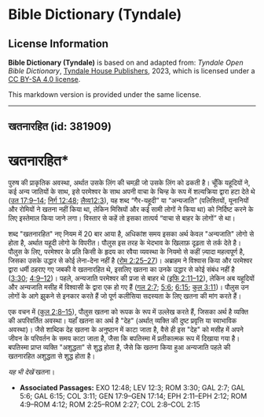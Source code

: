 # Bible Dictionary (Tyndale)

## License Information

**Bible Dictionary (Tyndale)** is based on and adapted from: _Tyndale Open Bible Dictionary_, [Tyndale House Publishers](https://tyndaleopenresources.com/), 2023, which is licensed under a [CC BY-SA 4.0 license](https://creativecommons.org/licenses/by-sa/4.0/legalcode.en).

This markdown version is provided under the same license.



--------------------------------

## खतनारहित (id: 381909)

खतनारहित\*
==========

पुरुष की प्राकृतिक अवस्था, अर्थात उसके लिंग की चमड़ी जो उसके लिंग को ढकती है। चूँकि यहूदियों ने, कई अन्य जातियों के साथ, इसे परमेश्वर के साथ अपनी वाचा के चिन्ह के रूप में शल्यक्रिया द्वारा हटा देते थे ([उत 17:9–14](https://ref.ly/Gen17:9-Gen17:14); [निर्ग 12:48](https://ref.ly/Exod12:48); [लैव्य12:3](https://ref.ly/Lev12:3)), यह शब्द “गैर\-यहूदी” या “अन्यजाति” (पलिश्तियों, यूनानियों और रोमियों ने खतना नहीं किया था, लेकिन मिस्रियों और कई सामी लोगों ने किया था) को निर्दिष्ट करने के लिए इस्तेमाल किया जाने लगा। विस्तार से कहें तो इसका तात्पर्य “वाचा से बाहर के लोगों” से था।

शब्द "खतनारहित" नए नियम में 20 बार आया है, अधिकांश समय इसका अर्थ केवल "अन्यजाति" लोगो से होता है, अर्थात यहूदी लोगो के विपरीत। पौलुस इस तरह के भेदभाव के खिलाफ़ दृढ़ता से तर्क देते है। पौलुस के लिए, परमेश्वर के प्रति किसी के हृदय का रवैया व्यवस्था के नियमो से कहीं ज़्यादा महत्वपूर्ण है, जिसका उसके उद्धार से कोई लेना\-देना नहीं है ([रोम 2:25–27](https://ref.ly/Rom2:25-Rom2:27))। अब्राहम ने विश्वास किया और परमेश्वर द्वारा धर्मी ठहराए गए जबकी वे खतनारहित थे, इसलिए खतना का उनके उद्धार से कोई संबंध नहीं है ([3:30](https://ref.ly/Rom3:30); [4:9–12](https://ref.ly/Rom4:9-Rom4:12))। पहले, अन्यजाति परमेश्वर की प्रजा से बाहर थे ([इफि 2:11–12](https://ref.ly/Eph2:11-Eph2:12)), लेकिन अब यहूदियों और अन्यजाति मसीह में विश्वासी के द्वारा एक हो गए हैं ([गल 2:7](https://ref.ly/Gal2:7); [5:6](https://ref.ly/Gal5:6); [6:15](https://ref.ly/Gal6:15); [कुल 3:11](https://ref.ly/Col3:11))। पौलुस उन लोगों के आगे झुकने से इनकार करते हैं जो पूर्ण कलीसिया सदस्यता के लिए खतना की मांग करते हैं।

एक वचन में ([कुल 2:8–15](https://ref.ly/Col2:8-Col2:15)), पौलुस खतना को रूपक के रूप में उल्लेख करते हैं, जिसका अर्थ है व्यक्ति की अपरिवर्तित अवस्था। यहाँ खतना का अर्थ है "देह" (अर्थात् व्यक्ति की दुष्ट प्रवृत्ति या स्वाभाविक अवस्था)। जैसे शाब्दिक देह खतना के अनुष्ठान में काटा जाता है, वैसे ही इस "देह" को मसीह में अपने जीवन के परिवर्तन के समय काटा जाता है, जैसा कि बपतिस्मा में प्रतीकात्मक रूप में दिखाया गया है। बपतिस्मा प्राप्त व्यक्ति "अशुद्धता" से शुद्ध होता है, जैसे कि खतना किया हुआ अन्यजाति पहले की खतनारहित अशुद्धता से शुद्ध होता है।

*यह भी देखें* खतना।

* **Associated Passages:** EXO 12:48; LEV 12:3; ROM 3:30; GAL 2:7; GAL 5:6; GAL 6:15; COL 3:11; GEN 17:9–GEN 17:14; EPH 2:11–EPH 2:12; ROM 4:9–ROM 4:12; ROM 2:25–ROM 2:27; COL 2:8–COL 2:15

